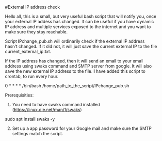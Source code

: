 #External IP address check

Hello all,
this is a small, but very useful bash script that will notify you, once your external IP addess has changed. It can be useful if you have dynamic IP address and multiple services exposed to the internet and you want to make sure they stay reachable.

Script IPchange_pub.sh will ordinarily check if the external IP address hasn't changed. If it did not, it will just save the current external IP to the file current_external_ip.txt.

If the IP address has changed, then it will send an email to your email address using swaks command and SMTP server from google. It will also save the new external IP address to the file.
I have added this script to crontab, to run  every hour.

0 * * * * /bin/bash /home/path_to_the_script/IPchange_pub.sh

Prerequisities:

1. You need to have swaks command installed (https://linux.die.net/man/1/swaks)

sudo apt install swaks -y

2. Set up a app password for your Google mail and make sure the SMTP settings match the script.

